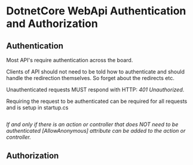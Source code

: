 # DotnetCore WebApi Authentication and Authorization

## Authentication

Most API's require authentication across the board.

Clients of API should not need to be told how to authenticate and should handle the redirection themselves. So forget about the redirects etc.

Unauthenticated requests MUST respond with HTTP: _401 Unauthorized_.

Requiring the request to be authenticated can be required for all requests and is setup in startup.cs

```

```

_If and only if there is an action or controller that does NOT need to be authenticated [AllowAnonymous] attribute can be added to the action or controller._







## Authorization


